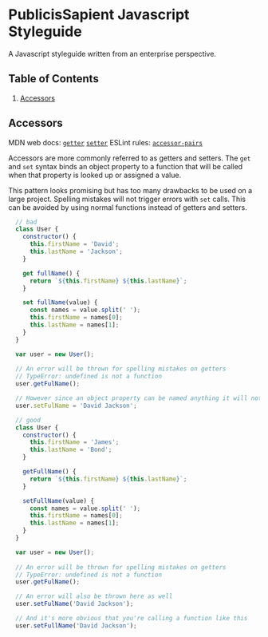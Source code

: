 # PublicisSapient Javascript Styleguide

A Javascript styleguide written from an enterprise perspective.

## Table of Contents

  1. [Accessors](#accessors)

## Accessors
  MDN web docs: [`getter`](https://developer.mozilla.org/en-US/docs/Web/JavaScript/Reference/Functions/get) [`setter`](https://developer.mozilla.org/en-US/docs/Web/JavaScript/Reference/Functions/set)
  ESLint rules: [`accessor-pairs`](https://eslint.org/docs/rules/accessor-pairs)

  Accessors are more commonly referred to as getters and setters.  The `get` and `set` syntax binds an object property to a function that will be called when that property is looked up or assigned a value.  

  This pattern looks promising but has too many drawbacks to be used on a large project.  Spelling mistakes will not trigger errors with `set` calls.  This can be avoided by using normal functions instead of getters and setters.
  
  ```javascript
    // bad
    class User {
      constructor() {
        this.firstName = 'David';
        this.lastName = 'Jackson';
      }

      get fullName() {
        return `${this.firstName} ${this.lastName}`;
      }

      set fullName(value) {
        const names = value.split(' ');
        this.firstName = names[0];
        this.lastName = names[1];
      }
    }

    var user = new User();
    
    // An error will be thrown for spelling mistakes on getters
    // TypeError: undefined is not a function
    user.getFulName();

    // However since an object property can be named anything it will not be thrown on setters
    user.setFulName = 'David Jackson';

    // good
    class User {
      constructor() {
        this.firstName = 'James';
        this.lastName = 'Bond';
      }

      getFullName() {
        return `${this.firstName} ${this.lastName}`;
      }

      setFullName(value) {
        const names = value.split(' ');
        this.firstName = names[0];
        this.lastName = names[1];
      }
    }

    var user = new User();
    
    // An error will be thrown for spelling mistakes on getters
    // TypeError: undefined is not a function
    user.getFulName();

    // An error will also be thrown here as well 
    user.setFulName('David Jackson');

    // And it's more obvious that you're calling a function like this
    user.setFullName('David Jackson');
  ```